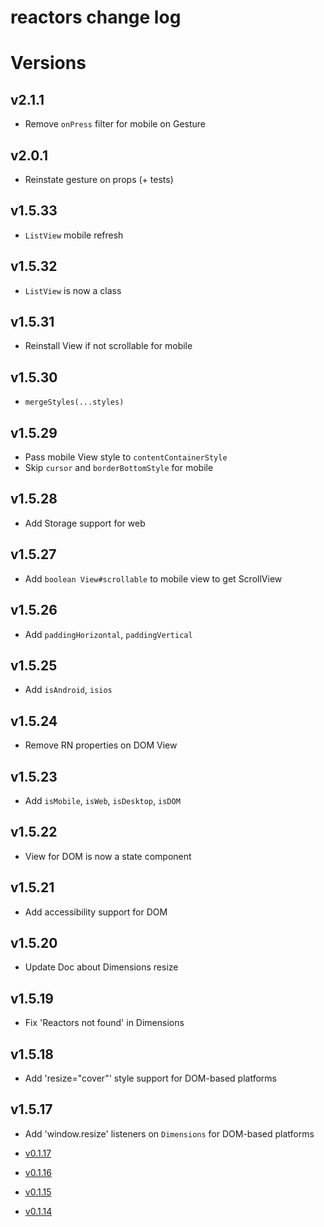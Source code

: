 reactors change log
===

# Versions

## v2.1.1

- Remove `onPress` filter for mobile on Gesture

## v2.0.1

- Reinstate gesture on props (+ tests)

## v1.5.33

- `ListView` mobile refresh

## v1.5.32

- `ListView` is now a class

## v1.5.31

- Reinstall View if not scrollable for mobile

## v1.5.30

- `mergeStyles(...styles)`

## v1.5.29

- Pass mobile View style to `contentContainerStyle`
- Skip `cursor` and `borderBottomStyle` for mobile

## v1.5.28

- Add Storage support for web

## v1.5.27

- Add `boolean View#scrollable` to mobile view to get ScrollView

## v1.5.26

- Add `paddingHorizontal`, `paddingVertical`

## v1.5.25

- Add `isAndroid`, `isios`

## v1.5.24

- Remove RN properties on DOM View

## v1.5.23

- Add `isMobile`, `isWeb`, `isDesktop`, `isDOM`

## v1.5.22

- View for DOM is now a state component

## v1.5.21

- Add accessibility support for DOM

## v1.5.20

- Update Doc about Dimensions resize

## v1.5.19

- Fix 'Reactors not found' in Dimensions

## v1.5.18

- Add 'resize="cover"' style support for DOM-based platforms

## v1.5.17

- Add 'window.resize' listeners on `Dimensions` for DOM-based platforms

- [v0.1.17](https://github.com/co2-git/reactors/issues?q=milestone%3Av0.1.17)
- [v0.1.16](https://github.com/co2-git/reactors/issues?q=milestone%3Av0.1.16)
- [v0.1.15](https://github.com/co2-git/reactors/issues?q=milestone%3Av0.1.15)
- [v0.1.14](https://github.com/co2-git/reactors/issues?q=milestone%3Av0.1.14)
